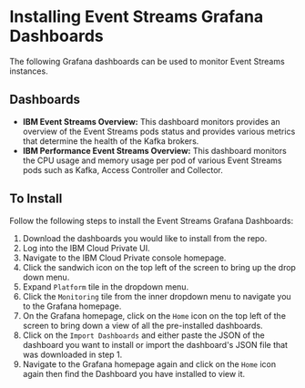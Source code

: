**Installing Event Streams Grafana Dashboards**
==========

The following Grafana dashboards can be used to monitor Event Streams instances.

**Dashboards**
---

- **IBM Event Streams Overview:** This dashboard monitors provides an overview of the Event Streams pods status and provides various metrics that determine the health of the Kafka brokers.
- **IBM Performance Event Streams Overview:** This dashboard monitors the CPU usage and memory usage per pod of various Event Streams pods such as Kafka, Access Controller and Collector.

**To Install**
---

Follow the following steps to install the Event Streams Grafana Dashboards:

1. Download the dashboards you would like to install from the repo.
2. Log into the IBM Cloud Private UI.
3. Navigate to the IBM Cloud Private console homepage.
4. Click the sandwich icon on the top left of the screen to bring up the drop down menu.
5. Expand `Platform` tile in the dropdown menu.
6. Click the `Monitoring` tile from the inner dropdown menu to navigate you to the Grafana homepage.
7. On the Grafana homepage, click on the `Home` icon on the top left of the screen to bring down a view of all the pre-installed dashboards.
8. Click on the `Import Dashboards` and either paste the JSON of the dashboard you want to install or import the dashboard's JSON file that was downloaded in step 1.
9. Navigate to the Grafana homepage again and click on the `Home` icon again then find the Dashboard you have installed to view it.
